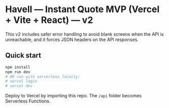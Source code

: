 # Havell — Instant Quote MVP (Vercel + Vite + React) — v2

This v2 includes safer error handling to avoid blank screens when the API is unreachable, and it forces JSON headers on the API responses.

## Quick start
```bash
npm install
npm run dev
# OR run with serverless locally:
# vercel login
# vercel dev
```
Deploy to Vercel by importing this repo. The `/api` folder becomes Serverless Functions.
